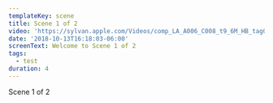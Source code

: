 ```yaml
---
templateKey: scene
title: Scene 1 of 2
video: 'https://sylvan.apple.com/Videos/comp_LA_A006_C008_t9_6M_HB_tag0.mov'
date: '2018-10-13T16:18:03-06:00'
screenText: Welcome to Scene 1 of 2
tags:
  - test
duration: 4
---
```

Scene 1 of 2
